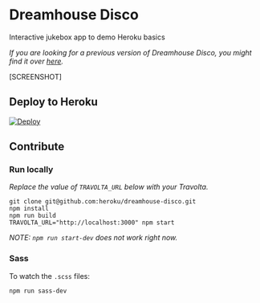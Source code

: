 # Dreamhouse Disco

Interactive jukebox app to demo Heroku basics

*If you are looking for a previous version of Dreamhouse Disco, you might find it over [here](https://github.com/heroku/dreamhouse-disco-old).*

[SCREENSHOT]

## Deploy to Heroku

[![Deploy](https://www.herokucdn.com/deploy/button.svg)](https://heroku.com/deploy)

## Contribute

### Run locally

*Replace the value of `TRAVOLTA_URL` below with your Travolta.*

```
git clone git@github.com:heroku/dreamhouse-disco.git
npm install
npm run build
TRAVOLTA_URL="http://localhost:3000" npm start
```
*NOTE: `npm run start-dev` does not work right now.*

### Sass

To watch the `.scss` files:

```
npm run sass-dev
```